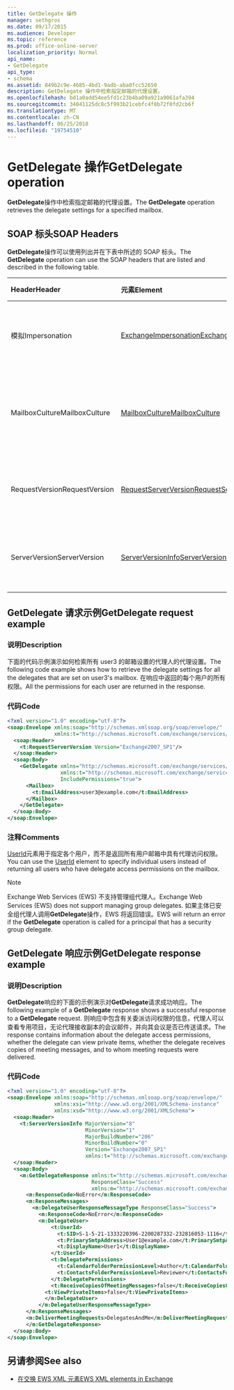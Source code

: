```yaml
---
title: GetDelegate 操作
manager: sethgros
ms.date: 09/17/2015
ms.audience: Developer
ms.topic: reference
ms.prod: office-online-server
localization_priority: Normal
api_name:
- GetDelegate
api_type:
- schema
ms.assetid: 849b2c9e-4685-4bd1-9adb-aba0fcc52650
description: GetDelegate 操作中检索指定邮箱的代理设置。
ms.openlocfilehash: bd1a0add54ee5fd1c23b4ba09a921a9061afa394
ms.sourcegitcommit: 34041125dc8c5f993b21cebfc4f8b72f0fd2cb6f
ms.translationtype: MT
ms.contentlocale: zh-CN
ms.lasthandoff: 06/25/2018
ms.locfileid: "19754510"
---
```

# <a name="getdelegate-operation"></a><span data-ttu-id="cadb6-103">GetDelegate 操作</span><span class="sxs-lookup"><span data-stu-id="cadb6-103">GetDelegate operation</span></span>

<span data-ttu-id="cadb6-104">**GetDelegate**操作中检索指定邮箱的代理设置。</span><span class="sxs-lookup"><span data-stu-id="cadb6-104">The **GetDelegate** operation retrieves the delegate settings for a specified mailbox.</span></span> 
  
## <a name="soap-headers"></a><span data-ttu-id="cadb6-105">SOAP 标头</span><span class="sxs-lookup"><span data-stu-id="cadb6-105">SOAP Headers</span></span>

<span data-ttu-id="cadb6-106">**GetDelegate**操作可以使用列出并在下表中所述的 SOAP 标头。</span><span class="sxs-lookup"><span data-stu-id="cadb6-106">The **GetDelegate** operation can use the SOAP headers that are listed and described in the following table.</span></span> 
  
|<span data-ttu-id="cadb6-107">**Header**</span><span class="sxs-lookup"><span data-stu-id="cadb6-107">**Header**</span></span>|<span data-ttu-id="cadb6-108">**元素**</span><span class="sxs-lookup"><span data-stu-id="cadb6-108">**Element**</span></span>|<span data-ttu-id="cadb6-109">**说明**</span><span class="sxs-lookup"><span data-stu-id="cadb6-109">**Description**</span></span>|
|:-----|:-----|:-----|
|<span data-ttu-id="cadb6-110">模拟</span><span class="sxs-lookup"><span data-stu-id="cadb6-110">Impersonation</span></span>  <br/> |[<span data-ttu-id="cadb6-111">ExchangeImpersonation</span><span class="sxs-lookup"><span data-stu-id="cadb6-111">ExchangeImpersonation</span></span>](exchangeimpersonation.md) <br/> |<span data-ttu-id="cadb6-112">标识模拟客户端应用程序的用户。</span><span class="sxs-lookup"><span data-stu-id="cadb6-112">Identifies the user whom the client application is impersonating.</span></span>  <br/> |
|<span data-ttu-id="cadb6-113">MailboxCulture</span><span class="sxs-lookup"><span data-stu-id="cadb6-113">MailboxCulture</span></span>  <br/> |[<span data-ttu-id="cadb6-114">MailboxCulture</span><span class="sxs-lookup"><span data-stu-id="cadb6-114">MailboxCulture</span></span>](mailboxculture.md) <br/> |<span data-ttu-id="cadb6-115">标识用于访问邮箱的 RFC3066 区域性。</span><span class="sxs-lookup"><span data-stu-id="cadb6-115">Identifies the RFC3066 culture to be used to access the mailbox.</span></span>  <br/> |
|<span data-ttu-id="cadb6-116">RequestVersion</span><span class="sxs-lookup"><span data-stu-id="cadb6-116">RequestVersion</span></span>  <br/> |[<span data-ttu-id="cadb6-117">RequestServerVersion</span><span class="sxs-lookup"><span data-stu-id="cadb6-117">RequestServerVersion</span></span>](requestserverversion.md) <br/> |<span data-ttu-id="cadb6-118">标识操作请求的架构版本。</span><span class="sxs-lookup"><span data-stu-id="cadb6-118">Identifies the schema version for the operation request.</span></span>  <br/> |
|<span data-ttu-id="cadb6-119">ServerVersion</span><span class="sxs-lookup"><span data-stu-id="cadb6-119">ServerVersion</span></span>  <br/> |[<span data-ttu-id="cadb6-120">ServerVersionInfo</span><span class="sxs-lookup"><span data-stu-id="cadb6-120">ServerVersionInfo</span></span>](serverversioninfo.md) <br/> |<span data-ttu-id="cadb6-121">标识响应该请求的服务器的版本。</span><span class="sxs-lookup"><span data-stu-id="cadb6-121">Identifies the version of the server that responded to the request.</span></span>  <br/> |
   
## <a name="getdelegate-request-example"></a><span data-ttu-id="cadb6-122">GetDelegate 请求示例</span><span class="sxs-lookup"><span data-stu-id="cadb6-122">GetDelegate request example</span></span>

### <a name="description"></a><span data-ttu-id="cadb6-123">说明</span><span class="sxs-lookup"><span data-stu-id="cadb6-123">Description</span></span>

<span data-ttu-id="cadb6-124">下面的代码示例演示如何检索所有 user3 的邮箱设置的代理人的代理设置。</span><span class="sxs-lookup"><span data-stu-id="cadb6-124">The following code example shows how to retrieve the delegate settings for all the delegates that are set on user3's mailbox.</span></span> <span data-ttu-id="cadb6-125">在响应中返回的每个用户的所有权限。</span><span class="sxs-lookup"><span data-stu-id="cadb6-125">All the permissions for each user are returned in the response.</span></span>
  
### <a name="code"></a><span data-ttu-id="cadb6-126">代码</span><span class="sxs-lookup"><span data-stu-id="cadb6-126">Code</span></span>

```XML
<?xml version="1.0" encoding="utf-8"?>
<soap:Envelope xmlns:soap="http://schemas.xmlsoap.org/soap/envelope/"
               xmlns:t="http://schemas.microsoft.com/exchange/services/2006/types">
  <soap:Header>
    <t:RequestServerVersion Version="Exchange2007_SP1"/>
  </soap:Header>
  <soap:Body>
    <GetDelegate xmlns="http://schemas.microsoft.com/exchange/services/2006/messages"
                 xmlns:t="http://schemas.microsoft.com/exchange/services/2006/types"
                 IncludePermissions="true">
      <Mailbox>
        <t:EmailAddress>user3@example.com</t:EmailAddress>
      </Mailbox>
    </GetDelegate>
  </soap:Body>
</soap:Envelope>
```

### <a name="comments"></a><span data-ttu-id="cadb6-127">注释</span><span class="sxs-lookup"><span data-stu-id="cadb6-127">Comments</span></span>

<span data-ttu-id="cadb6-128">[UserId](userid.md)元素用于指定各个用户，而不是返回所有用户邮箱中具有代理访问权限。</span><span class="sxs-lookup"><span data-stu-id="cadb6-128">You can use the [UserId](userid.md) element to specify individual users instead of returning all users who have delegate access permissions on the mailbox.</span></span> 
  
> [!NOTE]
> <span data-ttu-id="cadb6-129">Exchange Web Services (EWS) 不支持管理组代理人。</span><span class="sxs-lookup"><span data-stu-id="cadb6-129">Exchange Web Services (EWS) does not support managing group delegates.</span></span> <span data-ttu-id="cadb6-130">如果主体已安全组代理人调用**GetDelegate**操作，EWS 将返回错误。</span><span class="sxs-lookup"><span data-stu-id="cadb6-130">EWS will return an error if the **GetDelegate** operation is called for a principal that has a security group delegate.</span></span> 
  
## <a name="getdelegate-response-example"></a><span data-ttu-id="cadb6-131">GetDelegate 响应示例</span><span class="sxs-lookup"><span data-stu-id="cadb6-131">GetDelegate response example</span></span>

### <a name="description"></a><span data-ttu-id="cadb6-132">说明</span><span class="sxs-lookup"><span data-stu-id="cadb6-132">Description</span></span>

<span data-ttu-id="cadb6-133">**GetDelegate**响应的下面的示例演示对**GetDelegate**请求成功响应。</span><span class="sxs-lookup"><span data-stu-id="cadb6-133">The following example of a **GetDelegate** response shows a successful response to a **GetDelegate** request.</span></span> <span data-ttu-id="cadb6-134">则响应中包含有关委派访问权限的信息，代理人可以查看专用项目，无论代理接收副本的会议邮件，并向其会议是否已传送请求。</span><span class="sxs-lookup"><span data-stu-id="cadb6-134">The response contains information about the delegate access permissions, whether the delegate can view private items, whether the delegate receives copies of meeting messages, and to whom meeting requests were delivered.</span></span> 
  
### <a name="code"></a><span data-ttu-id="cadb6-135">代码</span><span class="sxs-lookup"><span data-stu-id="cadb6-135">Code</span></span>

```XML
<?xml version="1.0" encoding="utf-8"?>
<soap:Envelope xmlns:soap="http://schemas.xmlsoap.org/soap/envelope/" 
               xmlns:xsi="http://www.w3.org/2001/XMLSchema-instance" 
               xmlns:xsd="http://www.w3.org/2001/XMLSchema">
  <soap:Header>
    <t:ServerVersionInfo MajorVersion="8" 
                         MinorVersion="1" 
                         MajorBuildNumber="206" 
                         MinorBuildNumber="0" 
                         Version="Exchange2007_SP1" 
                         xmlns:t="http://schemas.microsoft.com/exchange/services/2006/types" />
  </soap:Header>
  <soap:Body>
    <m:GetDelegateResponse xmlns:t="http://schemas.microsoft.com/exchange/services/2006/types" 
                           ResponseClass="Success" 
                           xmlns:m="http://schemas.microsoft.com/exchange/services/2006/messages">
      <m:ResponseCode>NoError</m:ResponseCode>
      <m:ResponseMessages>
        <m:DelegateUserResponseMessageType ResponseClass="Success">
          <m:ResponseCode>NoError</m:ResponseCode>
          <m:DelegateUser>
              <t:UserId>
                <t:SID>S-1-5-21-1333220396-2200287332-232816053-1116</t:SID>
                <t:PrimarySmtpAddress>User1@example.com</t:PrimarySmtpAddress>
                <t:DisplayName>User1</t:DisplayName>
              </t:UserId>
              <t:DelegatePermissions>
                <t:CalendarFolderPermissionLevel>Author</t:CalendarFolderPermissionLevel>
                <t:ContactsFolderPermissionLevel>Reviewer</t:ContactsFolderPermissionLevel>
              </t:DelegatePermissions>
              <t:ReceiveCopiesOfMeetingMessages>false</t:ReceiveCopiesOfMeetingMessages>
            <t:ViewPrivateItems>false</t:ViewPrivateItems>
            </m:DelegateUser>
          </m:DelegateUserResponseMessageType>
      </m:ResponseMessages>
      <m:DeliverMeetingRequests>DelegatesAndMe</m:DeliverMeetingRequests>
      </m:GetDelegateResponse>
  </soap:Body>
</soap:Envelope>
```

## <a name="see-also"></a><span data-ttu-id="cadb6-136">另请参阅</span><span class="sxs-lookup"><span data-stu-id="cadb6-136">See also</span></span>



- [<span data-ttu-id="cadb6-137">在交换 EWS XML 元素</span><span class="sxs-lookup"><span data-stu-id="cadb6-137">EWS XML elements in Exchange</span></span>](ews-xml-elements-in-exchange.md)

